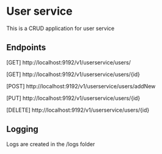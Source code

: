 # User service
This is a CRUD application for user service

## Endpoints
[GET] http://localhost:9192/v1/userservice/users/

[GET] http://localhost:9192/v1/userservice/users/{id}

[POST] http://localhost:9192/v1/userservice/users/addNew

[PUT] http://localhost:9192/v1/userservice/users/{id}

[DELETE] http://localhost:9192/v1/userservice/users/{id}

## Logging
Logs are created in the /logs folder